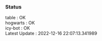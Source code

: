 ### Status


table : OK  
hogwarts : OK  
icy-bot : OK  
Latest Update : 2022-12-16 22:07:13.341989
